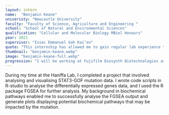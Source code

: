 ```yaml
---
layout: intern
name:  "Benjamin Keane"
univeristy: "Newcastle University"
faculty: "Faculty of Science, Agriculture and Engineering "
school: "School of Natural and Environmental Sciences"
qualification: "Cellular and Molecular Biology MBiol Honours"
year: 2021
supervisor: "Issac Emmanuel Goh Kai’en"
quote: "This internship has allowed me to gain regular lab experience that will be crucial for my career moving forward. The lab has a fantastic working environment that will inspire any future student interns."
thumbnail: "benjamin-keane.webp"
image: "benjamin-keane-full.webp"
progression: "I will be working at Fujifilm Diosynth Biotechnologies as a product technologist producing the Novavax COVID-19 Vaccine, before returning to Newcastle University for my MBiol year."
---
```

During my time at the Haniffa Lab, I completed a project that involved analysing and visualising STAT3-GOF mutation data. I wrote code scripts in R-studio to analyse the differentially expressed genes data, and I used the R package FGSEA for further analysis. My background in biochemical pathways enabled me to successfully analyse the FGSEA output and generate plots displaying potential biochemical pathways that may be impacted by the mutation.